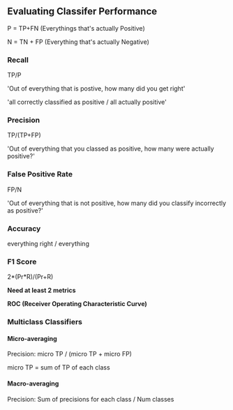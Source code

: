 ## Evaluating Classifer Performance

P = TP+FN (Everythings that's actually Positive)

N = TN + FP (Everything that's actually Negative)

### Recall 
 TP/P 

'Out of everything that is postive, how many did you get right'

'all correctly classified as positive / all actually positive'

### Precision
 TP/(TP+FP)
 
'Out of everything that you classed as positive, how many were actually positive?'

### False Positive Rate

FP/N

'Out of everything that is not positive, how many did you classify incorrectly as positive?'

### Accuracy

everything right / everything

### F1 Score
2*(Pr*R)/(Pr+R)

**Need at least 2 metrics**

**ROC (Receiver Operating Characteristic Curve)**

### Multiclass Classifiers
#### Micro-averaging
Precision: micro TP / (micro TP + micro FP) 

micro TP = sum of TP of each class

#### Macro-averaging
Precision: Sum of precisions for each class / Num classes

